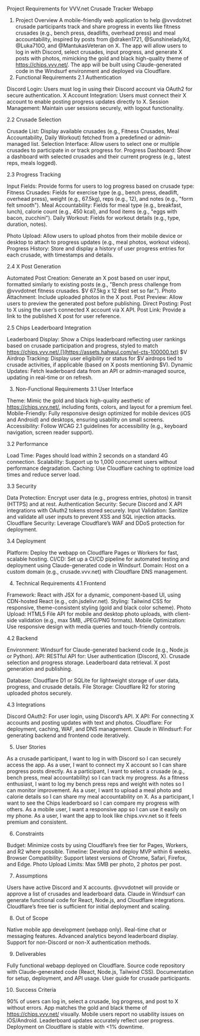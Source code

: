 Project Requirements for VVV.net Crusade Tracker Webapp
1. Project Overview
A mobile-friendly web application to help @vvvdotnet crusade participants track and share progress in events like fitness crusades (e.g., bench press, deadlifts, overhead press) and meal accountability, inspired by posts from @draken1721, @SunshineladyXd, @Luka710O, and @MantukasVeteran on X. The app will allow users to log in with Discord, select crusades, input progress, and generate X posts with photos, mimicking the gold and black high-quality theme of https://chips.vvv.net/. The app will be built using Claude-generated code in the Windsurf environment and deployed via Cloudflare.
2. Functional Requirements
2.1 Authentication

Discord Login: Users must log in using their Discord account via OAuth2 for secure authentication.
X Account Integration: Users must connect their X account to enable posting progress updates directly to X.
Session Management: Maintain user sessions securely, with logout functionality.

2.2 Crusade Selection

Crusade List: Display available crusades (e.g., Fitness Crusades, Meal Accountability, Daily Workout) fetched from a predefined or admin-managed list.
Selection Interface: Allow users to select one or multiple crusades to participate in or track progress for.
Progress Dashboard: Show a dashboard with selected crusades and their current progress (e.g., latest reps, meals logged).

2.3 Progress Tracking

Input Fields: Provide forms for users to log progress based on crusade type:
Fitness Crusades: Fields for exercise type (e.g., bench press, deadlift, overhead press), weight (e.g., 67.5kg), reps (e.g., 12), and notes (e.g., "form felt smooth").
Meal Accountability: Fields for meal type (e.g., breakfast, lunch), calorie count (e.g., 450 kcal), and food items (e.g., "eggs with bacon, zucchini").
Daily Workout: Fields for workout details (e.g., type, duration, notes).


Photo Upload: Allow users to upload photos from their mobile device or desktop to attach to progress updates (e.g., meal photos, workout videos).
Progress History: Store and display a history of user progress entries for each crusade, with timestamps and details.

2.4 X Post Generation

Automated Post Creation: Generate an X post based on user input, formatted similarly to existing posts (e.g., "Bench press challenge from @vvvdotnet fitness crusades. $V 67.5kg x 12 Best set so far.").
Photo Attachment: Include uploaded photos in the X post.
Post Preview: Allow users to preview the generated post before publishing.
Direct Posting: Post to X using the user’s connected X account via X API.
Post Link: Provide a link to the published X post for user reference.

2.5 Chips Leaderboard Integration

Leaderboard Display: Show a Chips leaderboard reflecting user rankings based on crusade participation and progress, styled to match https://chips.vvv.net/.[](https://assets.hahwul.com/wl-cts-100000.txt)
$V Airdrop Tracking: Display user eligibility or status for $V airdrops tied to crusade activities, if applicable (based on X posts mentioning $V).
Dynamic Updates: Fetch leaderboard data from an API or admin-managed source, updating in real-time or on refresh.

3. Non-Functional Requirements
3.1 User Interface

Theme: Mimic the gold and black high-quality aesthetic of https://chips.vvv.net/, including fonts, colors, and layout for a premium feel.
Mobile-Friendly: Fully responsive design optimized for mobile devices (iOS and Android) and desktops, ensuring usability on small screens.
Accessibility: Follow WCAG 2.1 guidelines for accessibility (e.g., keyboard navigation, screen reader support).

3.2 Performance

Load Time: Pages should load within 2 seconds on a standard 4G connection.
Scalability: Support up to 1,000 concurrent users without performance degradation.
Caching: Use Cloudflare caching to optimize load times and reduce server load.

3.3 Security

Data Protection: Encrypt user data (e.g., progress entries, photos) in transit (HTTPS) and at rest.
Authentication Security: Secure Discord and X API integrations with OAuth2 tokens stored securely.
Input Validation: Sanitize and validate all user inputs to prevent XSS and SQL injection attacks.
Cloudflare Security: Leverage Cloudflare’s WAF and DDoS protection for deployment.

3.4 Deployment

Platform: Deploy the webapp on Cloudflare Pages or Workers for fast, scalable hosting.
CI/CD: Set up a CI/CD pipeline for automated testing and deployment using Claude-generated code in Windsurf.
Domain: Host on a custom domain (e.g., crusade.vvv.net) with Cloudflare DNS management.

4. Technical Requirements
4.1 Frontend

Framework: React with JSX for a dynamic, component-based UI, using CDN-hosted React (e.g., cdn.jsdelivr.net).
Styling: Tailwind CSS for responsive, theme-consistent styling (gold and black color scheme).
Photo Upload: HTML5 File API for mobile and desktop photo uploads, with client-side validation (e.g., max 5MB, JPEG/PNG formats).
Mobile Optimization: Use responsive design with media queries and touch-friendly controls.

4.2 Backend

Environment: Windsurf for Claude-generated backend code (e.g., Node.js or Python).
API: RESTful API for:
User authentication (Discord, X).
Crusade selection and progress storage.
Leaderboard data retrieval.
X post generation and publishing.


Database: Cloudflare D1 or SQLite for lightweight storage of user data, progress, and crusade details.
File Storage: Cloudflare R2 for storing uploaded photos securely.

4.3 Integrations

Discord OAuth2: For user login, using Discord’s API.
X API: For connecting X accounts and posting updates with text and photos.
Cloudflare: For deployment, caching, WAF, and DNS management.
Claude in Windsurf: For generating backend and frontend code iteratively.

5. User Stories

As a crusade participant, I want to log in with Discord so I can securely access the app.
As a user, I want to connect my X account so I can share progress posts directly.
As a participant, I want to select a crusade (e.g., bench press, meal accountability) so I can track my progress.
As a fitness enthusiast, I want to log my bench press reps and weight with notes so I can monitor improvement.
As a user, I want to upload a meal photo and calorie details so I can share my meal accountability on X.
As a participant, I want to see the Chips leaderboard so I can compare my progress with others.
As a mobile user, I want a responsive app so I can use it easily on my phone.
As a user, I want the app to look like chips.vvv.net so it feels premium and consistent.

6. Constraints

Budget: Minimize costs by using Cloudflare’s free tier for Pages, Workers, and R2 where possible.
Timeline: Develop and deploy MVP within 6 weeks.
Browser Compatibility: Support latest versions of Chrome, Safari, Firefox, and Edge.
Photo Upload Limits: Max 5MB per photo, 2 photos per post.

7. Assumptions

Users have active Discord and X accounts.
@vvvdotnet will provide or approve a list of crusades and leaderboard data.
Claude in Windsurf can generate functional code for React, Node.js, and Cloudflare integrations.
Cloudflare’s free tier is sufficient for initial deployment and scaling.

8. Out of Scope

Native mobile app development (webapp only).
Real-time chat or messaging features.
Advanced analytics beyond leaderboard display.
Support for non-Discord or non-X authentication methods.

9. Deliverables

Fully functional webapp deployed on Cloudflare.
Source code repository with Claude-generated code (React, Node.js, Tailwind CSS).
Documentation for setup, deployment, and API usage.
User guide for crusade participants.

10. Success Criteria

90% of users can log in, select a crusade, log progress, and post to X without errors.
App matches the gold and black theme of https://chips.vvv.net/ visually.
Mobile users report no usability issues on iOS/Android.
Leaderboard updates accurately reflect user progress.
Deployment on Cloudflare is stable with <1% downtime.


